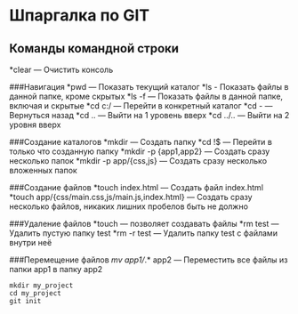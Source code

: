 # Шпаргалка по GIT

## Команды командной строки

*clear — Очистить консоль

###Навигация
*pwd — Показать текущий каталог
*ls - Показать файлы в данной папке, кроме скрытых
*ls -f — Показать файлы в данной папке, включая и скрытые
*cd c:/ — Перейти в конкретный каталог
*cd - — Вернуться назад
*cd .. — Выйти на 1 уровень вверх
*cd ../.. — Выйти на 2 уровня вверх

###Создание каталогов
*mkdir — Создать папку
*cd !$ — Перейти в только что созданную папку
*mkdir -p {app1,app2} — Создать сразу несколько папок
*mkdir -p app/{css,js} — Создать сразу несколько вложенных папок

###Создание файлов
*touch index.html — Создать файл index.html
*touch app/{css/main.css,js/main.js,index.html} — Создать сразу несколько файлов, никаких лишних пробелов быть не должно

###Удаление файлов
*touch — позволяет создавать файлы
*rm test — Удалить пустую папку test
*rm -r test — Удалить папку test с файлами внутри неё

###Перемещение файлов
*mv app1/*.* app2 — Переместить все файлы из папки app1 в папку app2

```
mkdir my_project
cd my_project
git init
```

